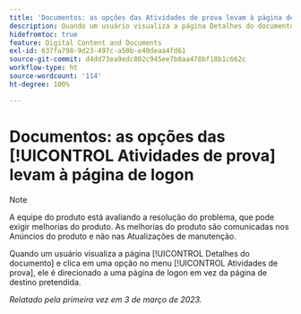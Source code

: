 ```yaml
---
title: 'Documentos: as opções das Atividades de prova levam à página de logon'
description: Quando um usuário visualiza a página Detalhes do documento e clica em uma opção no menu Atividades de prova, ele é direcionado a uma página de logon em vez da página de destino pretendida.
hidefromtoc: true
feature: Digital Content and Documents
exl-id: 637fa798-9d23-497c-a50b-e40deaa4fd61
source-git-commit: d4dd73ea9edc802c945ee7b8aa478bf18b1c662c
workflow-type: ht
source-wordcount: '114'
ht-degree: 100%

---
```


# Documentos: as opções das [!UICONTROL Atividades de prova] levam à página de logon

<!--This article is on WF and WFP TOCs-->
<!--Converted to story-->

>[!NOTE]
>
>A equipe do produto está avaliando a resolução do problema, que pode exigir melhorias do produto. As melhorias do produto são comunicadas nos Anúncios do produto e não nas Atualizações de manutenção.

Quando um usuário visualiza a página [!UICONTROL Detalhes do documento] e clica em uma opção no menu [!UICONTROL Atividades de prova], ele é direcionado a uma página de logon em vez da página de destino pretendida.

_Relatado pela primeira vez em 3 de março de 2023._
